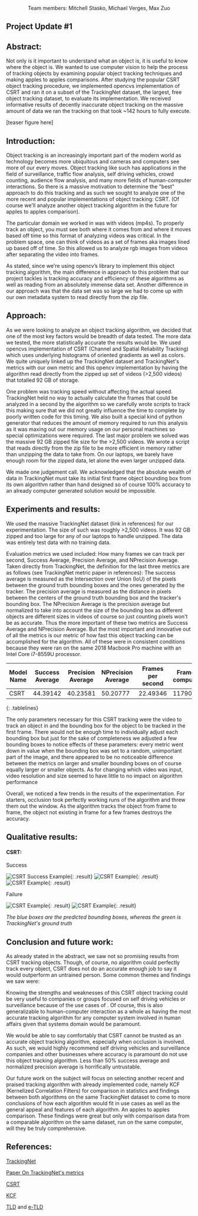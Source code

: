<style>
.tablelines table, .tablelines td, .tablelines th {
    border: 1px solid black;
}
.result {
    width: 30%;
}
</style>

<center>
    Team members: Mitchell Stasko, Michael Verges, Max Zuo
</center>

## Project Update #1

## Abstract:
Not only is it important to understand what an object is, it is useful to know where the object is. We wanted to use computer vision to help the process of tracking objects by examining popular object tracking techniques and making apples to apples comparisons. After studying the popular CSRT object tracking procedure, we implemented opencvs implementation of CSRT and ran it on a subset of the TrackingNet dataset, the largest, free object tracking dataset, to evaluate its implementation. We received informative results of decently inaccurate object tracking on the massive amount of data we ran the tracking on that took ~142 hours to fully execute.

[teaser figure here]


## Introduction:
Object tracking is an increasingly important part of the modern world as technology becomes more ubiquitous and cameras and computers see more of our every moves. Object tracking like such has applications in the field of surveillance, traffic flow analysis, self driving vehicles, crowd counting, audience flow analysis, and many more fields of human-computer interactions. So there is a massive motivation to determine the "best" approach to do this tracking and as such we sought to analyze one of the more recent and popular implementations of object tracking: CSRT. (Of course we'll analyze another object tracking algorithm in the future for apples to apples comparison).

The particular domain we worked in was with videos (mp4s). To properly track an object, you must see both where it comes from and where it moves based off time so this format of analyzing videos was critical. In the problem space, one can think of videos as a set of frames aka images lined up based off of time. So this allowed us to analyze rgb images from videos after separating the video into frames.

As stated, since we're using opencv’s library to implement this object tracking algorithm, the main difference in approach to this problem that our project tackles is tracking accuracy and efficiency of these algorithms as well as reading from an absolutely immense data set. Another difference in our approach was that the data set was so large we had to come up with our own metadata system to read directly from the zip file.


## Approach:
As we were looking to analyze an object tracking algorithm, we decided that one of the most key factors would be breadth of data tested. The more data we tested, the more statistically accurate the results would be. We used opencvs implementation of CSRT (Channel and Spatial Reliability Tracking) which uses underlying histograms of oriented gradients as well as colors. We quite uniquely linked up the TrackingNet dataset and TrackingNet's metrics with our own metric and this opencv implementation by having the algorithm read directly from the zipped up set of videos (>2,500 videos) that totalled 92 GB of storage.

One problem was tracking speed without affecting the actual speed. TrackingNet held no way to actually calculate the frames that could be analyzed in a second by the algorithm so we carefully wrote scripts to track this making sure that we did not greatly influence the time to complete by poorly written code for this timing. We also built a special kind of python generator that reduces the amount of memory required to run this analysis as it was maxing out our memory usage on our personal machines so special optimizations were required. The last major problem we solved was the massive 92 GB zipped file size for the >2,500 videos. We wrote a script that reads directly from the zip file to be more efficient in memory rather than unzipping the data to take from. On our laptops, we barely have enough room for the zipped data, let alone the even larger unzipped data.

We made one judgement call. We acknowledged that the absolute wealth of data in TrackingNet must take its initial first frame object bounding box from its own algorithm rather than hand designed so of course 100% accuracy to an already computer generated solution would be impossible.

## Experiments and results:
We used the massive TrackingNet dataset (link in references) for our experimentation. The size of such was roughly >2,500 videos. It was 92 GB zipped and too large for any of our laptops to handle unzipped. The data was entirely test data with no training data.

Evaluation metrics we used included: How many frames we can track per second, Success Average, Precision Average, and NPrecision Average. Taken directly from TrackingNet, the definition for the last three metrics are as follows (see TrackingNet metric paper in references): The success average is measured as the Intersection over Union (IoU) of the pixels between the ground truth bounding boxes and the ones generated by the tracker. The precision average is measured as the distance in pixels between the centers of the ground truth bounding box and the tracker's bounding box. The NPrecision Average is the precision average but normalized to take into account the size of the bounding box as different objects are different sizes in videos of course so just counting pixels won't be as accurate. Thus the more important of these two metrics are Success Average and NPrecision Average. But the most important and innovative out of all the metrics is our metric of how fast this object tracking can be accomplished for the algorithm.
All of these were in consistent conditions because they were ran on the same 2018 Macbook Pro machine with an Intel Core i7-8559U processor.


| Model Name | Success Average | Precision Average | NPrecision Average | Frames per second | Frames computed |
|------------|-----------------|-------------------|--------------------|-------------------|-----------------|
| CSRT       | 44.39142        | 40.23581          | 50.20777           | 22.49346          | 1179026         |
{: .tablelines}


The only parameters necessary for this CSRT tracking were the video to track an object in and the bounding box for the object to be tracked in the first frame. There would not be enough time to individually adjust each bounding box but just for the sake of completeness we adjusted a few bounding boxes to notice effects of these parameters: every metric went down in value when the bounding box was set to a random, unimportant part of the image, and there appeared to be no noticeable difference between the metrics on larger and smaller bounding boxes on of course equally larger or smaller objects. As for changing which video was input, video resolution and size seemed to have little to no impact on algorithm performance

Overall, we noticed a few trends in the results of the experimentation. For starters, occlusion took perfectly working runs of the algorithm and threw them out the window. As the algorithm tracks the object from frame to frame, the object not existing in frame for a few frames destroys the accuracy.

## Qualitative results:
#### CSRT:
Success

![CSRT Success Example](img/sample10.gif){: .result}
![CSRT Example](img/sample3.gif){: .result}
![CSRT Example](img/sample5.gif){: .result}


Failure

![CSRT Example](img/sample.gif){: .result}
![CSRT Example](img/sample6.gif){: .result}

*The blue boxes are the predicted bounding boxes, whereas the green is TrackingNet's ground truth*



## Conclusion and future work:
As already stated in the abstract, we saw not so promising results from CSRT tracking objects. Though, of course, no algorithm could perfectly track every object, CSRT does not do an accurate enough job to say it would outperform an untrained person. Some common themes and findings we saw were:

Knowing the strengths and weaknesses of this CSRT object tracking could be very useful to companies or groups focused on self driving vehicles or surveillance because of the use cases of . Of course, this is also generalizable to human-computer interaction as a whole as having the most accurate tracking algorithm for any computer system involved in human affairs given that systems domain would be paramount.

We would be able to say comfortably that CSRT cannot be trusted as an accurate object tracking algorithm, especially when occlusion is involved. As such, we would highly recommend self driving vehicles and surveillance companies and other businesses where accuracy is paramount do not use this object tracking algorithm. Less than 50% success average and normalized precision average is horrifically untrustable.

Our future work on the subject will focus on selecting another recent and praised tracking algorithm with already implemented code, namely KCF (Kernelized Correlation Filters) for comparison in statistics and findings between both algorithms on the same TrackingNet dataset to come to more conclusions of how each algorithm would fit in use cases as well as the general appeal and features of each algorithm. An apples to apples comparison. These findings were great but only with comparison data from a comparable algorithm on the same dataset, run on the same computer, will they be truly comprehensive.


## References:
[TrackingNet](https://tracking-net.org/)

[Paper On TrackingNet's metrics](https://openaccess.thecvf.com/content_ECCV_2018/papers/Matthias_Muller_TrackingNet_A_Large-Scale_ECCV_2018_paper.pdf)

[CSRT](https://arxiv.org/pdf/1611.08461)

[KCF](https://arxiv.org/abs/1404.7584)

[TLD](https://ieeexplore.ieee.org/document/6104061) and [e-TLD](https://arxiv.org/abs/2009.00855)